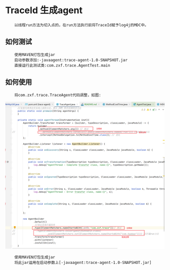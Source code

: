 # TraceId 生成agent
```text
    以线程run方法为切入点的，在run方法执行前将TraceId赋予log4j的MDC中。
```
## 如何测试
```text
    使用MAVEN打包生成jar
    启动参数添加:-javaagent:trace-agent-1.0-SNAPSHOT.jar
    直接运行此测试类:com.zxf.trace.AgentTest.main
```
## 如何使用
```text
    将com.zxf.trace.TraceAgent代码调整，如图:
```
![images](./images/1678168688520.jpg)
```text
    使用MAVEN打包生成jar
    将此jar运用在启动参数上[-javaagent:trace-agent-1.0-SNAPSHOT.jar]
```